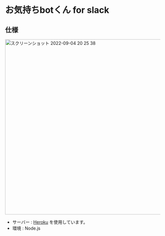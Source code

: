 # お気持ちbotくん for slack

## 仕様


<img width="569" alt="スクリーンショット 2022-09-04 20 25 38" src="https://user-images.githubusercontent.com/105193008/188311454-050d29e8-eaff-4111-a6ed-090935c36e54.png">


 - サーバー : [Heroku](https://dashboard.heroku.com/apps) を使用しています。
 - 環境 : Node.js
